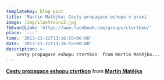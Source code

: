```yaml
---
templateKey: blog-post
title: 'Martin Matějka: Cesty propagace eshopu v praxi'
image: /img/ilustracni2.jpg
fbEventLink: 'https://www.facebook.com/groups/ctvrtkon/'
place: '---'
time: '2013-11-22T13:16:55+00:00'
date: '2013-11-22T13:16:55+00:00'
description: >-
    Cesty propagace eshopu ctvrtkon  from Martin Matějka...
---
```

  **[Cesty propagace eshopu ctvrtkon](https://www.slideshare.net/martinmatejka/cesty-propagace-eshopu-ctvrtkon "Cesty propagace eshopu ctvrtkon")**  from **[Martin Matějka](http://www.slideshare.net/martinmatejka)**